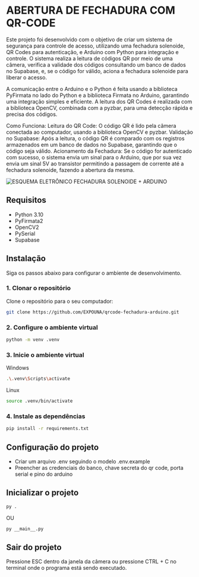 # ABERTURA DE FECHADURA COM QR-CODE

Este projeto foi desenvolvido com o objetivo de criar um sistema de segurança para controle de acesso, utilizando uma fechadura solenoide, QR Codes para autenticação, e Arduino com Python para integração e controle. O sistema realiza a leitura de códigos QR por meio de uma câmera, verifica a validade dos códigos consultando um banco de dados no Supabase, e, se o código for válido, aciona a fechadura solenoide para liberar o acesso.

A comunicação entre o Arduino e o Python é feita usando a biblioteca PyFirmata no lado do Python e a biblioteca Firmata no Arduino, garantindo uma integração simples e eficiente. A leitura dos QR Codes é realizada com a biblioteca OpenCV, combinada com a pyzbar, para uma detecção rápida e precisa dos códigos.

Como Funciona:
Leitura do QR Code: O código QR é lido pela câmera conectada ao computador, usando a biblioteca OpenCV e pyzbar.
Validação no Supabase: Após a leitura, o código QR é comparado com os registros armazenados em um banco de dados no Supabase, garantindo que o código seja válido.
Acionamento da Fechadura: Se o código for autenticado com sucesso, o sistema envia um sinal para o Arduino, que por sua vez envia um sinal 5V ao transistor permitindo a passagem de corrente até a fechadura solenoide, fazendo a abertura da mesma.

![ESQUEMA ELETRÔNICO FECHADURA SOLENOIDE + ARDUINO](https://github.com/user-attachments/assets/d416cb2b-0a92-4b0e-b1ec-6ac5c3220cd5)

## Requisitos

- Python 3.10
- PyFirmata2
- OpenCV2
- PySerial
- Supabase

## Instalação

Siga os passos abaixo para configurar o ambiente de desenvolvimento.

### 1. Clonar o repositório

Clone o repositório para o seu computador:

```bash
git clone https://github.com/EXPOUNA/qrcode-fechadura-arduino.git
```

### 2. Configure o ambiente virtual

```bash
python -m venv .venv
```

### 3. Inicie o ambiente virtual

Windows

```bash
.\.venv\Scripts\activate
```

Linux

```bash
source .venv/bin/activate
```

### 4. Instale as dependências

```bash
pip install -r requirements.txt
```

## Configuração do projeto

- Criar um arquivo .env seguindo o modelo .env.example
- Preencher as credenciais do banco, chave secreta do qr code, porta serial e pino do arduino

## Inicializar o projeto

```bash
py .
```
OU
```bash
py __main__.py
```

## Sair do projeto

Pressione ESC dentro da janela da câmera ou pressione CTRL + C no terminal onde o programa está sendo executado.
